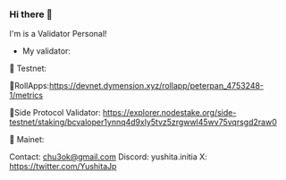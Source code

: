 ### Hi there 👋

I'm is a Validator Personal! 

* My validator:

🌱 Testnet:
 
🔭RollApps:https://devnet.dymension.xyz/rollapp/peterpan_4753248-1/metrics

🔭Side Protocol Validator: https://explorer.nodestake.org/side-testnet/staking/bcvaloper1ynnq4d9xly5tvz5zrgwwl45wv75vqrsgd2raw0

🌱 Mainet: 

Contact: chu3ok@gmail.com
Discord: yushita.initia
X: https://twitter.com/YushitaJp
<!--
**YushitaValidator/YushitaValidator** is a ✨ _special_ ✨ repository because its `README.md` (this file) appears on your GitHub profile.

Here are some ideas to get you started:

- 🔭 I’m currently working on ...
- 🌱 I’m currently learning ...
- 👯 I’m looking to collaborate on ...
- 🤔 I’m looking for help with ...
- 💬 Ask me about ...
- 📫 How to reach me: ...
- 😄 Pronouns: ...
- ⚡ Fun fact: ...
-->
